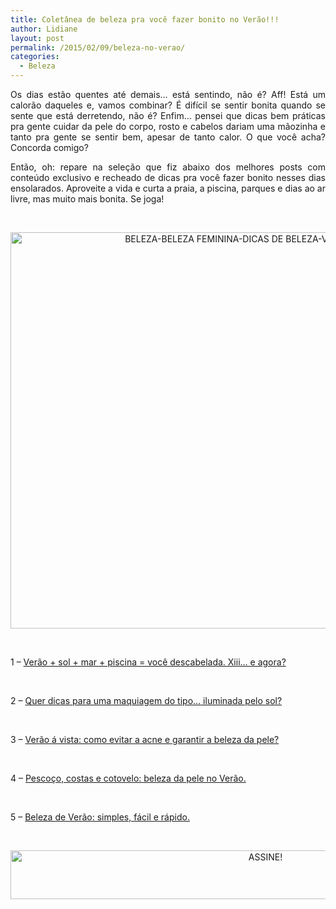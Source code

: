 ```yaml
---
title: Coletânea de beleza pra você fazer bonito no Verão!!!
author: Lidiane
layout: post
permalink: /2015/02/09/beleza-no-verao/
categories:
  - Beleza
---
```

<p align="justify">
  Os dias estão quentes até demais… está sentindo, não é? Aff! Está um calorão daqueles e, vamos combinar? É difícil se sentir bonita quando se sente que está derretendo, não é? Enfim… pensei que dicas bem práticas pra gente cuidar da pele do corpo, rosto e cabelos dariam uma mãozinha e tanto pra gente se sentir bem, apesar de tanto calor. O que você acha? Concorda comigo?
</p>

<p align="justify">
  Então, oh: repare na seleção que fiz abaixo dos melhores posts com conteúdo exclusivo e recheado de dicas pra você fazer bonito nesses dias ensolarados. Aproveite a vida e curta a praia, a piscina, parques e dias ao ar livre, mas muito mais bonita. Se joga!
</p>

&nbsp;

<p align="center">
  <a href="https://www.trololodemulher.com.br/2015/01/BELEZA-BELEZA-FEMININA-DICAS-DE-BELEZA-VERAO-VERAO-2015.png"><img class="alignnone size-full wp-image-10750" src="https://www.trololodemulher.com.br/2015/01/BELEZA-BELEZA-FEMININA-DICAS-DE-BELEZA-VERAO-VERAO-2015.png" alt="BELEZA-BELEZA FEMININA-DICAS DE BELEZA-VERAO-VERAO 2015" width="800" height="634" /></a>
</p>

&nbsp;

1 – <a href="http://www.trololodemulher.com.br/2014/02/06/cabelos-beleza-verao/" target="_blank" rel="noopener noreferrer">Verão + sol + mar + piscina = você descabelada. Xiii… e agora?</a>

&nbsp;

2 – <a href="http://www.belezacorpoecia.com/dicas-maquiagem-iluminada/" target="_blank" rel="noopener noreferrer">Quer dicas para uma maquiagem do tipo… iluminada pelo sol?</a>

&nbsp;

3 – <a href="http://www.trololodemulher.com.br/2011/09/12/acne-beleza-pele/" target="_blank" rel="noopener noreferrer">Verão á vista: como evitar a acne e garantir a beleza da pele?</a>

&nbsp;

4 – <a href="http://www.trololodemulher.com.br/2011/10/17/beleza-da-pele-no-verao/" target="_blank" rel="noopener noreferrer">Pescoço, costas e cotovelo: beleza da pele no Verão.</a>

&nbsp;

5 – <a href="http://www.trololodemulher.com.br/2014/01/16/beleza-de-verao/" target="_blank" rel="noopener noreferrer">Beleza de Verão: simples, fácil e rápido.</a>

&nbsp;

<p align="center">
  <a href="http://feedburner.google.com/fb/a/mailverify?uri=blogBichaFemea&loc=en_US" target="_blank" rel="noopener noreferrer"><img class="alignnone size-full wp-image-10439" src="https://www.trololodemulher.com.br/2014/09/ASSINE.png" alt="ASSINE!" width="800" height="78" /></a>
</p>

<p align="center">
  <p>
    &nbsp;
  </p>
  
  <p>
    &nbsp;
  </p>